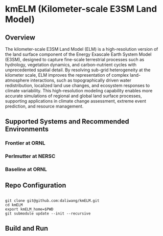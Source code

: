 # kmELM (Kilometer-scale E3SM Land Model)
## Overview
The kilometer-scale E3SM Land Model (ELM) is a high-resolution version of the land surface component of the Energy Exascale Earth System Model (E3SM), designed to capture fine-scale terrestrial processes such as hydrology, vegetation dynamics, and carbon-nutrient cycles with unprecedented spatial detail. By resolving sub-grid heterogeneity at the kilometer scale, ELM improves the representation of complex land-atmosphere interactions, such as topographically driven water redistribution, localized land use changes, and ecosystem responses to climate variability. This high-resolution modeling capability enables more accurate simulations of regional and global land surface processes, supporting applications in climate change assessment, extreme event prediction, and resource management.

## Supported Systems and Recommended Environments
### Frontier at ORNL


### Perlmutter at NERSC


### Baseline at ORNL



## Repo Configuration
```

git clone git@github.com:daliwang/kmELM.git
cd kmELM
export kmELM_home=$PWD
git submodule update --init --recursive
```

## Build and Run

